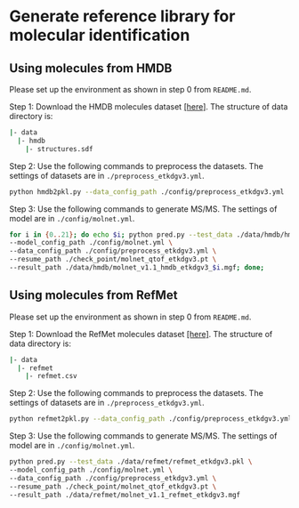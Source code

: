 # Generate reference library for molecular identification



## Using molecules from HMDB

Please set up the environment as shown in step 0 from `README.md`. 

Step 1: Download the HMDB molecules dataset [[here]](https://hmdb.ca/downloads). The structure of data directory is: 

```bash
|- data
  |- hmdb
    |- structures.sdf
```

Step 2: Use the following commands to preprocess the datasets. The settings of datasets are in `./preprocess_etkdgv3.yml`. 

```bash
python hmdb2pkl.py --data_config_path ./config/preprocess_etkdgv3.yml
```

Step 3: Use the following commands to generate MS/MS. The settings of model are in `./config/molnet.yml`. 

```bash
for i in {0..21}; do echo $i; python pred.py --test_data ./data/hmdb/hmdb_etkdgv3_$i.pkl \
--model_config_path ./config/molnet.yml \
--data_config_path ./config/preprocess_etkdgv3.yml \
--resume_path ./check_point/molnet_qtof_etkdgv3.pt \
--result_path ./data/hmdb/molnet_v1.1_hmdb_etkdgv3_$i.mgf; done;
```

## Using molecules from RefMet

Please set up the environment as shown in step 0 from `README.md`. 

Step 1: Download the RefMet molecules dataset [[here]](https://www.metabolomicsworkbench.org/databases/refmet/browse.php). The structure of data directory is: 

```bash
|- data
  |- refmet
    |- refmet.csv
```

Step 2: Use the following commands to preprocess the datasets. The settings of datasets are in `./preprocess_etkdgv3.yml`. 

```bash
python refmet2pkl.py --data_config_path ./config/preprocess_etkdgv3.yml
```

Step 3: Use the following commands to generate MS/MS. The settings of model are in `./config/molnet.yml`. 

```bash
python pred.py --test_data ./data/refmet/refmet_etkdgv3.pkl \
--model_config_path ./config/molnet.yml \
--data_config_path ./config/preprocess_etkdgv3.yml \
--resume_path ./check_point/molnet_qtof_etkdgv3.pt \
--result_path ./data/refmet/molnet_v1.1_refmet_etkdgv3.mgf
```



